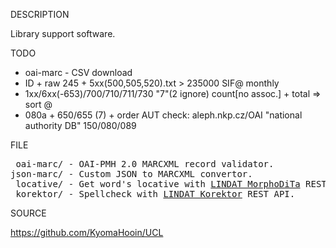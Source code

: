 
DESCRIPTION

Library support software.

TODO

- oai-marc - CSV download
- ID + raw 245 + 5xx(500,505,520).txt > 235000 SIF@ monthly
- 1xx/6xx(-653)/700/710/711/730 "7"(2 ignore) count[no assoc.] + total => sort @
- 080a + 650/655 (7) + order AUT check: aleph.nkp.cz/OAI "national authority DB" 150/080/089

FILE
<pre>
 oai-marc/ - OAI-PMH 2.0 MARCXML record validator.
json-marc/ - Custom JSON to MARCXML convertor.
 locative/ - Get word's locative with <a href="https://lindat.mff.cuni.cz/services/morphodita/">LINDAT MorphoDiTa</a> REST API.
 korektor/ - Spellcheck with <a href="https://lindat.mff.cuni.cz/services/korektor/">LINDAT Korektor</a> REST API.
</pre>
SOURCE

https://github.com/KyomaHooin/UCL


